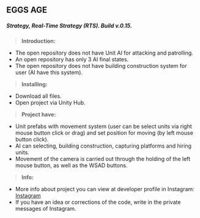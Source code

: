 ## EGGS AGE
##### Strategy, Real-Time Strategy (RTS). Build v.0.15.

>**Introduction:**
- The open repository does not have Unit AI for attacking and patrolling.
- An open repository has only 3 AI final states.
- The open repository does not have building construction system for user (AI have this system).

>**Installing:**
- Download all files.
- Open project via Unity Hub.

>**Project have:**
- Unit prefabs with movement system (user can be select units via right mouse button click or drag) and set position for moving (by left mouse button click).
- AI can selecting, building construction, capturing platforms and hiring units.
- Movement of the camera is carried out through the holding of the left mouse button, as well as the WSAD buttons.

>**Info:**
- More info about project you can view at developer profile in Instagram: [Instagram](https://www.instagram.com/alexander._.khomenko/)
- If you have an idea or corrections of the code, write in the private messages of Instagram.
